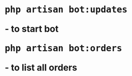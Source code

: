 <h1>
    <pre>php artisan bot:updates</pre> - to start bot
    <pre>php artisan bot:orders</pre> - to list all orders
</h1>
